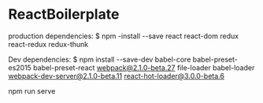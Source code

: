 # ReactBoilerplate
production dependencies:
$ npm -install --save react react-dom redux react-redux redux-thunk 


Dev dependencies:
$ npm install --save-dev babel-core babel-preset-es2015 babel-preset-react webpack@2.1.0-beta.27 file-loader babel-loader webpack-dev-server@2.1.0-beta.11 react-hot-loader@3.0.0-beta.6


npm run serve


